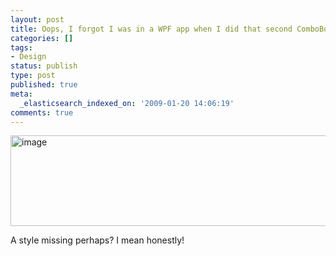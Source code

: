 ```yaml
---
layout: post
title: Oops, I forgot I was in a WPF app when I did that second ComboBox
categories: []
tags:
- Design
status: publish
type: post
published: true
meta:
  _elasticsearch_indexed_on: '2009-01-20 14:06:19'
comments: true
---
```

<p><a href="http://www.hadihariri.com/blogengine/image.axd?picture=WindowsLiveWriter/OopsIforgotIwasinaWPFwhenIdidthatsecondC_D45D/image_2.png"><img style="border-width:0;" height="145" alt="image" src="http://www.hadihariri.com/blogengine/image.axd?picture=WindowsLiveWriter/OopsIforgotIwasinaWPFwhenIdidthatsecondC_D45D/image_thumb.png" width="775" border="0" /></a> </p>  <p>A style missing perhaps? I mean honestly! </p>

